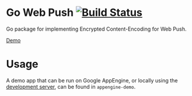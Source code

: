 # Go Web Push [![Build Status](https://travis-ci.org/Martijnc/gowebpush.svg?branch=master)](https://travis-ci.org/Martijnc/gowebpush)
Go package for implementing Encrypted Content-Encoding for Web Push.

[Demo](https://playground.martijnc.be/web-push/)

# Usage
A demo app that can be run on Google AppEngine, or locally using the [development server](https://cloud.google.com/appengine/docs/go/tools/devserver), can be found in `appengine-demo`.
